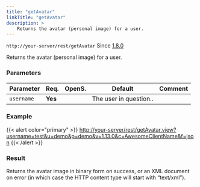 ```yaml
---
title: "getAvatar"
linkTitle: "getAvatar"
description: >
    Returns the avatar (personal image) for a user.
---
```


`http://your-server/rest/getAvatar` Since [1.8.0](../../subsonic-versions)

Returns the avatar (personal image) for a user.

### Parameters

| Parameter | Req. | OpenS. | Default | Comment |
| --- | --- | --- | --- | --- |
| `username` | **Yes** |     | The user in question.. |

### Example

{{< alert color="primary" >}} <http://your-server/rest/getAvatar.view?username=test&u=demo&p=demo&v=1.13.0&c=AwesomeClientName&f=json> {{< /alert >}}

### Result

Returns the avatar image in binary form on success, or an XML document on error (in which case the HTTP content type will start with “text/xml”).
